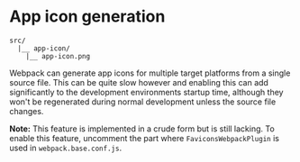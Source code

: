 
# App icon generation

```
src/
  |__ app-icon/
    |__ app-icon.png
```

Webpack can generate app icons for multiple target platforms from a single source file. This can be quite slow however and enabling this can add significantly to the development environments startup time, although they won't be regenerated during normal development unless the source file changes.

**Note:** This feature is implemented in a crude form but is still lacking. To enable this feature, uncomment the part where `FaviconsWebpackPlugin` is used in `webpack.base.conf.js`.
